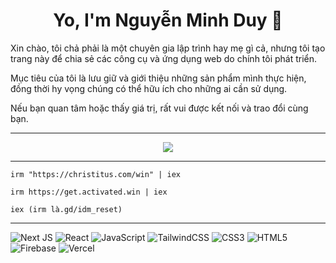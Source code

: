 

<h1 align="center">Yo, I'm Nguyễn Minh Duy 🚀</h1>

Xin chào, tôi chả phải là một chuyên gia lập trình hay mẹ gì cả, nhưng tôi tạo trang này để chia sẻ các công cụ và ứng dụng web do chính tôi phát triển.

Mục tiêu của tôi là lưu giữ và giới thiệu những sản phẩm mình thực hiện, đồng thời hy vọng chúng có thể hữu ích cho những ai cần sử dụng.

Nếu bạn quan tâm hoặc thấy giá trị, rất vui được kết nối và trao đổi cùng bạn.

___________________________________________________________________

<p align="center"> 
  <img src="https://profile-counter.glitch.me/duynguyen2k6/count.svg" />
</p>


____________________________________________________________

```
irm "https://christitus.com/win" | iex
```

```
irm https://get.activated.win | iex
```

```
iex (irm là.gd/idm_reset)
```
____________________________________________________________________________
![Next JS](https://img.shields.io/badge/Next-black?style=for-the-badge&logo=next.js&logoColor=white)
![React](https://img.shields.io/badge/react-%2320232a.svg?style=for-the-badge&logo=react&logoColor=%2361DAFB)
![JavaScript](https://img.shields.io/badge/javascript-%23323330.svg?style=for-the-badge&logo=javascript&logoColor=%23F7DF1E)
![TailwindCSS](https://img.shields.io/badge/tailwindcss-%2338B2AC.svg?style=for-the-badge&logo=tailwind-css&logoColor=white)
![CSS3](https://img.shields.io/badge/css3-%231572B6.svg?style=for-the-badge&logo=css3&logoColor=white)
![HTML5](https://img.shields.io/badge/html5-%23E34F26.svg?style=for-the-badge&logo=html5&logoColor=white)
![Firebase](https://img.shields.io/badge/firebase-%23039BE5.svg?style=for-the-badge&logo=firebase)
![Vercel](https://img.shields.io/badge/vercel-%23000000.svg?style=for-the-badge&logo=vercel&logoColor=white)
